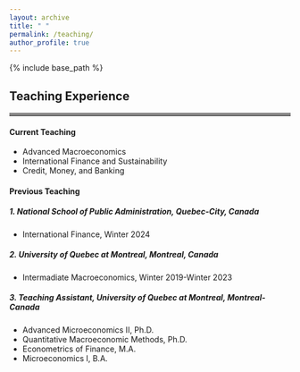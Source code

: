 ```yaml
---
layout: archive
title: " "
permalink: /teaching/
author_profile: true
---
```


{% include base_path %}
## Teaching Experience
<hr style="border-top: 5px solid #8c8b8b; width:100%;">

#### Current Teaching
* Advanced Macroeconomics
* International Finance and Sustainability
* Credit, Money, and Banking


#### Previous Teaching
##### 1. National School of Public Administration, Quebec-City, Canada
* International Finance, Winter 2024

##### 2. University of Quebec at Montreal, Montreal, Canada
* Intermadiate Macroeconomics, Winter 2019-Winter 2023 


##### 3. Teaching Assistant, University of Quebec at Montreal, Montreal-Canada
* Advanced Microeconomics II, Ph.D. 
* Quantitative Macroeconomic Methods, Ph.D. 
* Econometrics of Finance, M.A. 
* Microeconomics I, B.A. 

<!-- <hr style="border-top: 2px solid #8c8b8b; width:100%;"> -->

<!-- <a href="http://avoumatsodo.github.io/files/teaching_statement.pdf" target="_blank">Teaching Statement</a> -->

<!-- <a href="http://avoumatsodo.github.io/files/teaching_evaluation.pdf" target="_blank">Teaching Evaluations</a> -->







